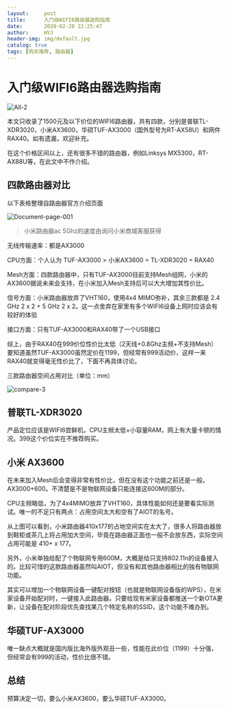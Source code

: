 ```yaml
---
layout:     post
title:      入门级WIFI6路由器选购指南
date:       2020-02-20 22:25:47
author:     HYJ
header-img: img/default.jpg
catalog: true
tags: [购买推荐, 路由器]
---
```


# 入门级WIFI6路由器选购指南

![All-2](https://myblog-1251543717.cos.ap-shanghai.myqcloud.com/_posts/2020-02-20-入门级WIFI6路由器选购指南/All-2.png)



本文只收录了1500元及以下价位的WIFI6路由器，共有四款，分别是普联TL-XDR3020，小米AX3600，华硕TUF-AX3000（国外型号为RT-AX58U）和网件RAX40。如有遗漏，欢迎补充。

在这个价格区间以上，还有很多不错的路由器，例如Linksys MX5300，RT-AX88U等，在此文中不作介绍。

## 四款路由器对比

以下表格整理自路由器官方介绍页面

![Document-page-001](https://myblog-1251543717.cos.ap-shanghai.myqcloud.com/_posts/2020-02-20-入门级WIFI6路由器选购指南/Document-page-001-watermark.jpg)

> 小米路由器ac 5Ghz的速度由询问小米商城客服获得

无线传输速率：都是AX3000

CPU方面：个人认为 TUF-AX3000 > 小米AX3600 = TL-XDR3020 = RAX40

Mesh方面：四款路由器中，只有TUF-AX3000目前支持Mesh组网，小米的AX3600据说未来会支持，在小米加入Mesh支持后可以大大增加其性价比。

信号方面：小米路由器放弃了VHT160，使用4x4 MIMO弥补，其余三款都是 2.4 GHz 2 x 2 + 5 GHz 2 x 2。这一点舍弃在家里有多个WIFI6设备上网时应该会有较好的体验

接口方面：只有TUF-AX3000和RAX40带了一个USB接口

综上，由于RAX40在999价位性价比太低（2天线+0.8Ghz主频+不支持Mesh）要知道虽然TUF-AX3000虽然定价在1199，但经常有999活动价，这样一来RAX40就变得毫无性价比了，下面不再具体讨论。






三款路由器空间占用对比（单位：mm）

![compare-3](https://myblog-1251543717.cos.ap-shanghai.myqcloud.com/_posts/2020-02-20-入门级WIFI6路由器选购指南/compare-3.png)

## 普联TL-XDR3020

产品定位应该是WIFI6尝鲜机，CPU主频太低+小容量RAM，网上有大量卡顿的情况。399这个价位实在不推荐购买。



## 小米 AX3600

在未来加入Mesh后会变得非常有性价比，但在没有这个功能之前还是一般。AX3000+600。不清楚是不是物联网设备只能连接这600M的部分。

CPU主频略低，为了4x4MIMO放弃了VHT160，具体性能如何还是要看实际测试。唯一的不足只有两点：占用空间太大和空有了AIOT的名号。

从上图可以看到，小米路由器410x177的占地空间实在太大了，很多人将路由器放到鞋柜或茶几上将占用加大空间，毕竟在路由器正面也一般不会放东西，实际空间占用可能是 410+ x 177。

另外，小米单独给配了个物联网专用600M，大概是给只支持802.11n的设备接入的。比较可惜的这款路由器虽然叫AIOT，但没有和其他路由器相比的独有物联网功能。

其实可以增加一个物联网设备一键配对按钮（也就是物联网设备版的WPS），在米家设备开始配对时，一键接入此路由器。只要给现有米家设备都推送一个新OTA更新，让设备在配对阶段优先查找某几个特定名称的SSID，这个功能不难办到。



## 华硕TUF-AX3000

唯一缺点大概就是国内版比海外版外观丑一些，性能在此价位（1199）十分强，但经常会有999的活动，性价比很不错。



## 总结

预算决定一切，要么小米AX3600，要么华硕TUF-AX3000。